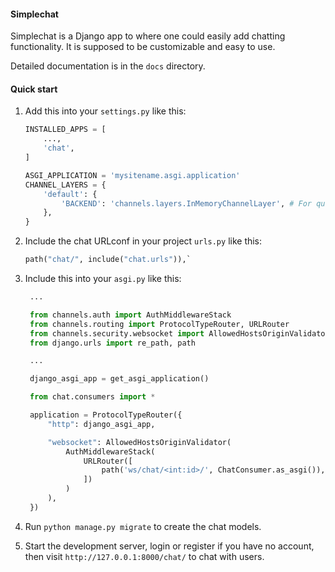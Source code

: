 #### Simplechat 

Simplechat is a Django app to where one could easily add chatting functionality.
It is supposed to be customizable and easy to use.

Detailed documentation is in the `docs` directory.

#### Quick start

1. Add this into your `settings.py` like this:
    ```python
    INSTALLED_APPS = [
        ...,
        'chat',
    ]
   
   ASGI_APPLICATION = 'mysitename.asgi.application'
   CHANNEL_LAYERS = {
        'default': {
            'BACKEND': 'channels.layers.InMemoryChannelLayer', # For quick start, use in-memory channel layer. For production, use Redis or similar.
        },
    }
    ```

2. Include the chat URLconf in your project `urls.py` like this:
    ```python 
    path("chat/", include("chat.urls")),`
    ```

3. Include this into your `asgi.py` like this:
   ```python
    ...

    from channels.auth import AuthMiddlewareStack
    from channels.routing import ProtocolTypeRouter, URLRouter
    from channels.security.websocket import AllowedHostsOriginValidator
    from django.urls import re_path, path

    ...

    django_asgi_app = get_asgi_application()

    from chat.consumers import * 

    application = ProtocolTypeRouter({
        "http": django_asgi_app,

        "websocket": AllowedHostsOriginValidator(
            AuthMiddlewareStack(
                URLRouter([
                    path('ws/chat/<int:id>/', ChatConsumer.as_asgi()),
                ])
            )
        ),
    })
    ```

5. Run `python manage.py migrate` to create the chat models.

6. Start the development server, login or register if you have no account, then visit `http://127.0.0.1:8000/chat/` to chat with users.
